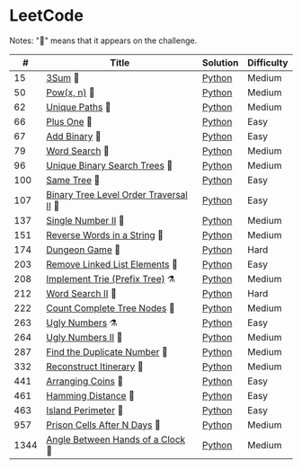 LeetCode
========

Notes: ":muscle:" means that it appears on the challenge​.


| # | Title | Solution | Difficulty |
|---| -------- | -------- | -------- |
| 15 | [3Sum](https://leetcode.com/explore/challenge/card/july-leetcoding-challenge/545/week-2-july-8th-july-14th/3384/) :muscle: | [Python](./solutions/15_3Sum.py) | Medium |
| 50 | [Pow(x, n)](https://leetcode.com/explore/challenge/card/july-leetcoding-challenge/546/week-3-july-15th-july-21st/3392/) :muscle: | [Python](./solutions/50_Pow(x,_n).py) | Medium |
| 62 | [Unique Paths](https://leetcode.com/explore/challenge/card/june-leetcoding-challenge/543/week-5-june-29th-june-30th/3375/) :muscle: | [Python](./solutions/62_Unique_Paths.py) | Medium |
| 66 | [Plus One](https://leetcode.com/explore/challenge/card/july-leetcoding-challenge/544/week-1-july-1st-july-7th/3382/) :muscle: | [Python](./solutions/66_Plus_One.py) | Easy |
| 67 | [Add Binary](https://leetcode.com/explore/challenge/card/july-leetcoding-challenge/546/week-3-july-15th-july-21st/3395/) :muscle: | [Python](./solutions/67_Add_Binary.py) | Easy |
| 79 | [Word Search](https://leetcode.com/explore/challenge/card/july-leetcoding-challenge/546/week-3-july-15th-july-21st/3397/) :muscle: | [Python](./solutions/79_Word_Search.py) | Medium |
| 96 | [Unique Binary Search Trees](https://leetcode.com/explore/challenge/card/june-leetcoding-challenge/542/week-4-june-22nd-june-28th/3370/) :muscle: | [Python](./solutions/96_Unique_Binary_Search_Trees.py) | Medium |
| 100 | [Same Tree](https://leetcode.com/explore/challenge/card/july-leetcoding-challenge/545/week-2-july-8th-july-14th/3389/) :muscle: | [Python](./solutions/100_Same_Tree.py) | Easy |
| 107 | [Binary Tree Level Order Traversal II](https://leetcode.com/explore/featured/card/july-leetcoding-challenge/544/week-1-july-1st-july-7th/3378/) :muscle: | [Python](./solutions/107_Binary_Tree_Level_Order_Traversal_II.py) | Easy |
| 137 | [Single Number II](https://leetcode.com/explore/challenge/card/june-leetcoding-challenge/542/week-4-june-22nd-june-28th/3368/) :muscle: | [Python](./solutions/137_Single_Number_II.py) | Medium |
| 151 | [Reverse Words in a String](https://leetcode.com/explore/challenge/card/july-leetcoding-challenge/546/week-3-july-15th-july-21st/3391/) :muscle: | [Python](./solutions/151_Reverse_Words_in_a_String.py) | Medium |
| 174 | [Dungeon Game](https://leetcode.com/explore/challenge/card/june-leetcoding-challenge/541/week-3-june-15th-june-21st/3367/) :muscle: | [Python](./solutions/174_Dungeon_Game.py) | Hard |
| 203 | [Remove Linked List Elements](https://leetcode.com/explore/challenge/card/july-leetcoding-challenge/546/week-3-july-15th-july-21st/3396/) :muscle: | [Python](./solutions/203_Remove_Linked_List_Elements.py) | Easy |
| 208 | [Implement Trie (Prefix Tree)](https://leetcode.com/problems/implement-trie-prefix-tree/) :alembic: | [Python](./solutions/208_Implement_Trie_(Prefix_Tree).py) | Medium |
| 212 | [Word Search II](https://leetcode.com/explore/featured/card/june-leetcoding-challenge/543/week-5-june-29th-june-30th/3376/) :muscle: | [Python](./solutions/212_Word_Search_II.py) | Hard |
| 222 | [Count Complete Tree Nodes](https://leetcode.com/explore/challenge/card/june-leetcoding-challenge/542/week-4-june-22nd-june-28th/3369/) :muscle: | [Python](./solutions/222_Count_Complete_Tree_Nodes.py) | Medium |
| 263 | [Ugly Numbers](https://leetcode.com/problems/ugly-number/) :alembic: | [Python](./solutions/263_Ugly_Numbers.py) | Easy |
| 264 | [Ugly Numbers II](https://leetcode.com/explore/challenge/card/july-leetcoding-challenge/544/week-1-july-1st-july-7th/3380/) :muscle: | [Python](./solutions/264_Ugly_Numbers_II.py) | Medium |
| 287 | [Find the Duplicate Number](https://leetcode.com/explore/challenge/card/june-leetcoding-challenge/542/week-4-june-22nd-june-28th/3371/) :muscle: | [Python](./solutions/287_Find_the_Duplicate_Number.py) | Medium |
| 332 | [Reconstruct Itinerary](https://leetcode.com/explore/challenge/card/june-leetcoding-challenge/542/week-4-june-22nd-june-28th/3374/) :muscle: | [Python](./solutions/332_Reconstruct_Itinerary.py) | Medium |
| 441 | [Arranging Coins](https://leetcode.com/explore/featured/card/july-leetcoding-challenge/544/week-1-july-1st-july-7th/3377/) :muscle: | [Python](./solutions/441_Arranging_Coins.py) | Easy |
| 461 | [Hamming Distance](https://leetcode.com/explore/challenge/card/july-leetcoding-challenge/544/week-1-july-1st-july-7th/3381/) :muscle: | [Python](./solutions/461_Hamming_Distance.py) | Easy |
| 463 | [Island Perimeter](https://leetcode.com/explore/challenge/card/july-leetcoding-challenge/544/week-1-july-1st-july-7th/3383/) :muscle: | [Python](./solutions/463_Island_Perimeter.py) | Easy |
| 957 | [Prison Cells After N Days](https://leetcode.com/explore/featured/card/july-leetcoding-challenge/544/week-1-july-1st-july-7th/3379/) :muscle: | [Python](./solutions/957_Prison_Cells_After_N_Days.py) | Medium |
| 1344 | [Angle Between Hands of a Clock](https://leetcode.com/explore/challenge/card/july-leetcoding-challenge/545/week-2-july-8th-july-14th/3390/) :muscle: | [Python](./solutions/1344_Angle_Between_Hands_of_a_Clock.py) | Medium |

